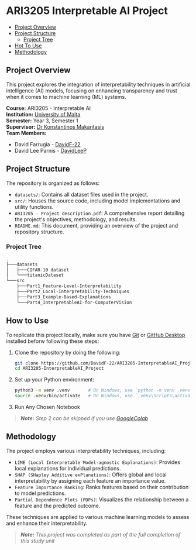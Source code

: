# ARI3205 Interpretable AI Project

- [Project Overview](#project-overview)
- [Project Structure](#project-structure)
    - [Project Tree](#project-tree)
- [Hot To Use](#how-to-use)
- [Methodology](#methodology)

## Project Overview

This project explores the integration of interpretability techniques in artificial intelligence (AI) models, focusing on enhancing transparency and trust when it comes to machine learning (ML) systems.

**Course:** ARI3205 - Interpretable AI  
**Institution:** [University of Malta](https://www.um.edu.mt/)   
**Semester:** Year 3, Semester 1  
**Supervisor:** [Dr Konstantinos Makantasis](https://www.um.edu.mt/profile/konstantinosmakantasis)  
**Team Members:**
- David Farrugia - [DavidF-22](https://github.com/DavidF-22)
- David Lee Parnis - [DavidLeeP](https://github.com/DavidLeeP)

## Project Structure

The repository is organized as follows:​
- `datasets/`: Contains all dataset files used in the project.
- `src/`: Houses the source code, including model implementations and utility functions.
- `ARI3205 - Project description.pdf`: A comprehensive report detailing the project's objectives, methodology, and results.
- `README.md`: This document, providing an overview of the project and repository structure.

### Project Tree
```bash
.
├───datasets
│   ├───CIFAR-10 dataset
│   └───titanicDataset
└───src
    ├───Part1_Feature-Level-Interpretability
    ├───Part2_Local-Interpretability-Techniques
    ├───Part3_Example-Based-Explanations
    └───Part4_InterpretableAI-for-ComputerVision
```

## How to Use
To replicate this project locally, make sure you have [Git](https://git-scm.com/) or [GitHub Desktop](https://desktop.github.com/download/) installed beforw following these steps:

1. Clone the repository by doing the following:
    ```bash
    git clone https://github.com/DavidF-22/ARI3205-InterpretableAI_Project.git
    cd ARI3205-InterpretableAI_Project
    ```

2. Set up your Python environment:​
    ```bash
    python3 -m venv .venv       # On Windows, use `python -m venv .venv`
    source .venv/bin/activate   # On Windows, use `.venv\Scripts\activate`
    ```

3. Run Any Chosen Notebook

> _**Note:** Step 2 can be skipped if you use [GoogleColab](https://colab.research.google.com/)_

## Methodology
The project employs various interpretability techniques, including:​

- `LIME (Local Interpretable Model-agnostic Explanations)`: Provides local explanations for individual predictions.
- `SHAP (SHapley Additive exPlanations)`: Offers global and local interpretability by assigning each feature an importance value.
- `Feature Importance Ranking`: Ranks features based on their contribution to model predictions.
- `Partial Dependence Plots (PDPs)`: Visualizes the relationship between a feature and the predicted outcome.​

These techniques are applied to various machine learning models to assess and enhance their interpretability.

> _**Note:** This project was completed as part of the full completion of this study unit_